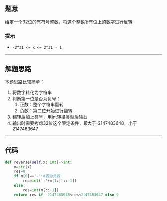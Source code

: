 ## 题意

给定一个32位的有符号整数，将这个整数所有位上的数字进行反转

### 提示

-   `-2^31 <= x <= 2^31 - 1`

---
## 解题思路

本题思路比较简单：
1. 将数字转化为字符串
2. 判断第一位是否为负号：
	1. 正数：整个字符串翻转
	2. 负数：第二位开始进行翻转
3. 翻转后加上符号，用int转换类型后输出
4. 输出时需要考虑32位这个限定条件，即大于-2147483648，小于2147483647

---
## 代码
```python
def reverse(self,x: int)->int:
	m=str(x)
	res=0
	if m[0]=='-':#若为负数
		res=int('-'+m[1:][::-1])
	else:
		res=int(m[::-1])
	return res if -2147483648<res<2147483647 else 0
```